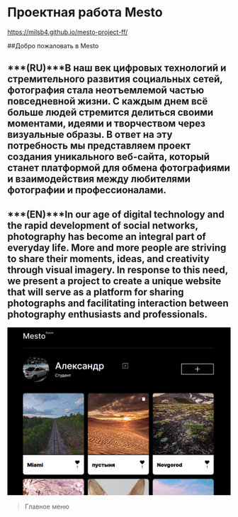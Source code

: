 # Проектная работа Mesto

<u>https://milsb4.github.io/mesto-project-ff/</u>

##Добро пожаловать в Mesto

***(RU)***В наш век цифровых технологий и стремительного развития социальных сетей, фотография
 стала неотъемлемой частью повседневной жизни. С каждым днем всё больше людей стремится 
 делиться своими моментами, идеями и творчеством через визуальные образы. В ответ на эту 
 потребность мы представляем проект создания уникального веб-сайта, который станет платформой 
 для обмена фотографиями и взаимодействия между любителями фотографии и профессионалами.
--------------------
***(EN)***In our age of digital technology and the rapid development of social networks, photography 
has become an integral part of everyday life. More and more people are striving to share 
their moments, ideas, and creativity through visual imagery. In response to this need, 
we present a project to create a unique website that will serve as a platform for sharing 
photographs and facilitating interaction between photography enthusiasts and professionals.
----------------------

![alt text](image.png)
> Главное меню